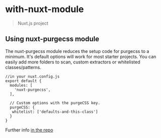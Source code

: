 # with-nuxt-module

> Nuxt.js project

## Using nuxt-purgecss module

The nuxt-purgecss module reduces the setup code for purgecss to a minimum.
It's default options will work for most starter projects.
You can easily add more folders to scan, custom extractors or whitelisted classes/patterns.

```
//in your nuxt.config.js
export default {
  modules: [
    'nuxt-purgecss',
  ],

  // Custom options with the purgeCSS key.
  purgeCSS: {
   whitelist: ['defaults-and-this-class']
  }
}
```

Further info [in the repo](https://github.com/Developmint/nuxt-purgecss#defaults)
